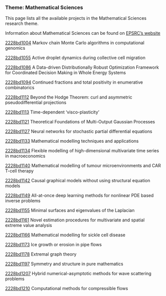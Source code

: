 ### Theme: Mathematical Sciences

This page lists all the available projects in the Mathematical Sciences research theme.

Information about Mathematical Sciences can be found on [EPSRC’s website](https://www.ukri.org/what-we-offer/browse-our-areas-of-investment-and-support/mathematical-sciences-theme/)

[2228bd1004](../projects/2228bd1004.md) Markov chain Monte Carlo algorithms in computational genomics

[2228bd1055](../projects/2228bd1055.md) Active droplet dynamics during collective cell migration

[2228bd1086](../projects/2228bd1086.md) A Data-driven Distributionally Robust Optimization Framework for Coordinated Decision Making in Whole Energy Systems

[2228bd1094](../projects/2228bd1094.md) Continued fractions and total positivity in enumerative combinatorics

[2228bd1112](../projects/2228bd1112.md) Beyond the Hodge Theorem: curl and asymmetric pseudodifferential projections

[2228bd1113](../projects/2228bd1113.md) Time-dependent ‘visco-plasticity’

[2228bd1121](../projects/2228bd1121.md) Theoretical Foundations of Multi-Output Gaussian Processes

[2228bd1127](../projects/2228bd1127.md) Neural networks for stochastic partial differential equations

[2228bd1133](../projects/2228bd1133.md) Mathematical modelling techniques and applications

[2228bd1134](../projects/2228bd1134.md) Flexible modelling of high-dimensional multivariate time series in macroeconomics

[2228bd1140](../projects/2228bd1140.md) Mathematical modelling of tumour microenvironments and CAR T-cell therapy

[2228bd1142](../projects/2228bd1142.md) Causal graphical models without using structural equation models

[2228bd1149](../projects/2228bd1149.md) All-at-once deep learning methods for nonlinear PDE based inverse problems

[2228bd1155](../projects/2228bd1155.md) Minimal surfaces and eigenvalues of the Laplacian

[2228bd1161](../projects/2228bd1161.md) Novel estimation procedures for multivariate and spatial extreme value analysis

[2228bd1166](../projects/2228bd1166.md) Mathematical modelling for sickle cell disease

[2228bd1173](../projects/2228bd1173.md) Ice growth or erosion in pipe flows

[2228bd1178](../projects/2228bd1178.md) Extremal graph theory

[2228bd1197](../projects/2228bd1197.md) Symmetry and structure in pure mathematics

[2228bd1207](../projects/2228bd1207.md) Hybrid numerical-asymptotic methods for wave scattering problems

[2228bd1210](../projects/2228bd1210.md) Computational methods for compressible flows
